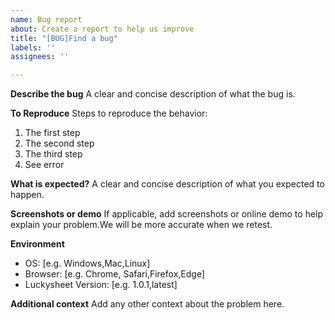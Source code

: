 ```yaml
---
name: Bug report
about: Create a report to help us improve
title: "[BUG]Find a bug"
labels: ''
assignees: ''

---
```


**Describe the bug**
A clear and concise description of what the bug is.

**To Reproduce**
Steps to reproduce the behavior:
1. The first step
2. The second step
3. The third step
4. See error

**What is expected?**
A clear and concise description of what you expected to happen.

**Screenshots or demo**
If applicable, add screenshots or online demo to help explain your problem.We will be more accurate when we retest.

**Environment**
 - OS: [e.g. Windows,Mac,Linux]
 - Browser: [e.g. Chrome, Safari,Firefox,Edge]
 - Luckysheet Version: [e.g. 1.0.1,latest]

**Additional context**
Add any other context about the problem here.
